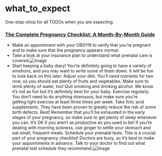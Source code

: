 # what_to_expect
One-stop-shop for all TODOs when you are expecting



### [The Complete Pregnancy Checklist: A Month-By-Month Guide](https://www.mustelausa.com/blogs/mustela-mag/pregnancy-checklist)
* Make an appointment with your OBGYN to verify that you’re pregnant and to make sure that the pregnancy appears normal.
* Take a look at your insurance plan to understand what prenatal care is covered.![image](https://user-images.githubusercontent.com/40045512/181926539-daa8d9e4-cb27-459f-b98a-74ac902c7fe8.png)
* Start keeping a baby diary! You’re definitely going to have a variety of emotions, and you may want to write some of them down. It will be fun to look back on this later.
Adjust your diet. You’ll need nutrients for two now, so you should eat plenty of fruits and vegetables. Make sure to drink plenty of water, too!
Quit smoking and drinking alcohol. We know it’s not as fun but it’s definitely best for your baby.
Exercise regularly. You don’t need to do anything strenuous, but make sure you’re getting light exercise at least three times per week.
Take folic acid supplements. They have been proven to greatly reduce the risk of some birth defects.
Rest! Remember that you’ll be exhausted in the early stages of your pregnancy, so make sure to get plenty of sleep whenever you can. It’s OK if you aren’t as productive as you used to be!
If you’re dealing with morning sickness, use ginger to settle your stomach and eat small, frequent meals.
Schedule your prenatal tests. This is a crucial part of your pregnancy checklist! Doctors are busy, so it’s best to make your appointments in advance. Talk to your doctor to find out what prenatal test schedule they recommend.![image](https://user-images.githubusercontent.com/40045512/181926653-a54f4b09-11f9-4619-972e-d8f42901dbe6.png)

